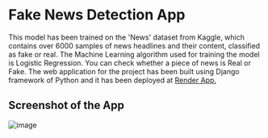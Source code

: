 # Fake News Detection App
This model has been trained on the 'News' dataset from Kaggle, which contains over 6000 samples 
of news headlines and their content, classified as fake or real. The Machine Learning algorithm 
used for training the model is Logistic Regression. You can check whether a piece of news is 
Real or Fake.
The web application for the project has been built using Django framework of Python and
it has been deployed at [Render App.](https://fake-news-detection-rnj3.onrender.com/)

## Screenshot of the App
![image](https://github.com/user-attachments/assets/6b060bc1-8f13-4e56-8975-7d07a48e40f2)
